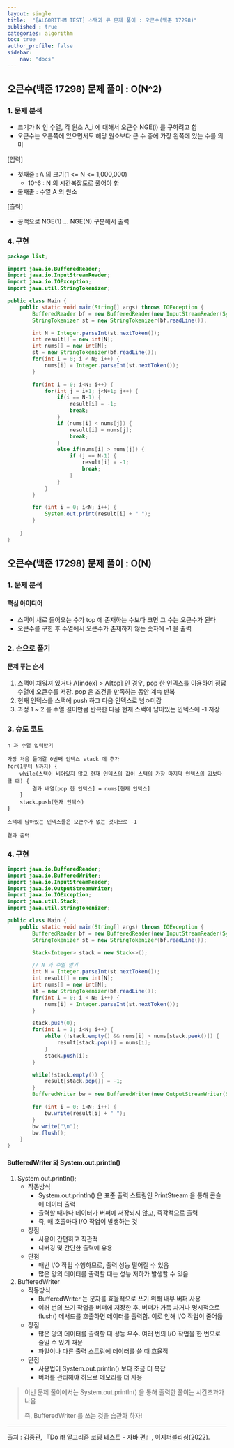 ```yaml
---
layout: single
title:  "[ALGORITHM TEST] 스택과 큐 문제 풀이 : 오큰수(백준 17298)"
published : true
categories: algorithm
toc: true
author_profile: false
sidebar:
    nav: "docs"
---
```


## 오큰수(백준 17298) 문제 풀이 : O(N^2)

### 1. 문제 분석

- 크기가 N 인 수열, 각 원소 A_i 에 대해서 오큰수 NGE(i) 를 구하려고 함
- 오큰수는 오른쪽에 있으면서도 해당 원소보다 큰 수 중에 가장 왼쪽에 있는 수를 의미

[입력]

- 첫째줄 : A 의 크기(1 <= N <= 1,000,000)
  - 10^6 : N 의 시간복잡도로 풀어야 함
- 둘째줄 : 수열 A 의 원소

[출력]

- 공백으로 NGE(1) ... NGE(N) 구분해서 출력

### 4. 구현

```java
package list;

import java.io.BufferedReader;
import java.io.InputStreamReader;
import java.io.IOException;
import java.util.StringTokenizer;

public class Main {
    public static void main(String[] args) throws IOException {
        BufferedReader bf = new BufferedReader(new InputStreamReader(System.in));
        StringTokenizer st = new StringTokenizer(bf.readLine());

        int N = Integer.parseInt(st.nextToken());
        int result[] = new int[N];
        int nums[] = new int[N];
        st = new StringTokenizer(bf.readLine());
        for(int i = 0; i < N; i++) {
            nums[i] = Integer.parseInt(st.nextToken());
        }

        for(int i = 0; i<N; i++) {
            for(int j = i+1; j<N+1; j++) {
                if(i == N-1) {
                    result[i] = -1;
                    break;
                }
                if (nums[i] < nums[j]) {
                    result[i] = nums[j];
                    break;
                }
                else if(nums[i] > nums[j]) {
                    if (j == N-1) {
                        result[i] = -1;
                        break;
                    }
                }
            }
        }

        for (int i = 0; i<N; i++) {
            System.out.print(result[i] + " ");
        }
        
    }
}
```

## 오큰수(백준 17298) 문제 풀이 : O(N)

### 1. 문제 분석

#### 핵심 아이디어

- 스택이 새로 들어오는 수가 top 에 존재하는 수보다 크면 그 수는 오큰수가 된다
- 오큰수를 구한 후 수열에서 오큰수가 존재하지 않는 숫자에 -1 을 출력

### 2. 손으로 풀기

#### 문제 푸는 순서

1. 스택이 채워져 있거나 A[index] > A[top] 인 경우, pop 한 인덱스를 이용하여 정답 수열에 오큰수를 저장. pop 은 조건을 만족하는 동안 계속 반복
2. 현재 인덱스를 스택에 push 하고 다음 인덱스로 넘ㅇ머감
3. 과정 1 ~ 2 를 수열 길이만큼 반복한 다음 현재 스택에 남아있는 인덱스에 -1 저장

### 3. 슈도 코드

```
n 과 수열 입력받기

가장 처음 들어갈 0번째 인덱스 stack 에 추가
for(1부터 N까지) {
	while(스택이 비어있지 않고 현재 인덱스의 값이 스택의 가장 마지막 인덱스의 값보다 클 때) {
		결과 배열[pop 한 인덱스] = nums[현재 인덱스]
	}
	stack.push(현재 인덱스)
}

스택에 남아있는 인덱스들은 오큰수가 없는 것이므로 -1

결과 출력
```

### 4. 구현

```java
import java.io.BufferedReader;
import java.io.BufferedWriter;
import java.io.InputStreamReader;
import java.io.OutputStreamWriter;
import java.io.IOException;
import java.util.Stack;
import java.util.StringTokenizer;

public class Main {
    public static void main(String[] args) throws IOException {
        BufferedReader bf = new BufferedReader(new InputStreamReader(System.in));
        StringTokenizer st = new StringTokenizer(bf.readLine());

        Stack<Integer> stack = new Stack<>();

        // N 과 수열 받기
        int N = Integer.parseInt(st.nextToken());
        int result[] = new int[N];
        int nums[] = new int[N];
        st = new StringTokenizer(bf.readLine());
        for(int i = 0; i < N; i++) {
            nums[i] = Integer.parseInt(st.nextToken());
        }

        stack.push(0);
        for(int i = 1; i<N; i++) {
            while (!stack.empty() && nums[i] > nums[stack.peek()]) {
                result[stack.pop()] = nums[i]; 
            }
            stack.push(i);
        }

        while(!stack.empty()) {
            result[stack.pop()] = -1;
        }
        BufferedWriter bw = new BufferedWriter(new OutputStreamWriter(System.out));

        for (int i = 0; i<N; i++) {
            bw.write(result[i] + " ");
        }
        bw.write("\n");
        bw.flush();
    }
}
```

#### BufferedWriter 와 System.out.println()

1. System.out.println();
   - 작동방식
     - System.out.println() 은 표준 출력 스트림인 PrintStream 을 통해 콘솔에 데이터 출력
     - 출력할 때마다 데이터가 버퍼에 저장되지 않고, 즉각적으로 출력
     - 즉, 매 호출마다 I/O 작업이 발생하는 것
   - 장점
     - 사용이 간편하고 직관적
     - 디버깅 및 간단한 출력에 유용
   - 단점
     - 매번 I/O 작업 수행하므로, 출력 성능 떨어질 수 있음
     - 많은 양의 데이터를 출력할 때는 성능 저하가 발생할 수 있음
2. BufferedWriter
   - 작동방식
     - BufferedWriter 는 문자를 효율적으로 쓰기 위해 내부 버퍼 사용
     - 여러 번의 쓰기 작업을 버퍼에 저장한 후, 버퍼가 가득 차거나 명시적으로 flush() 메서드를 호출하면 데이터를 출력함. 이로 인해 I/O 작업이 줄어듦
   - 장점
     - 많은 양의 데이터를 출력할 때 성능 우수. 여러 번의 I/O 작업을 한 번으로 줄일 수 있기 때문
     - 파일이나 다른 출력 스트림에 데이터를 쓸 때 효율적
   - 단점
     - 사용법이 System.out.println() 보다 조금 더 복잡
     - 버퍼를 관리해야 하므로 메모리를 더 사용

> 이번 문제 풀이에서는 System.out.println() 을 통해 출력한 풀이는 시간초과가 나옴
>
> 즉, BufferedWriter 를 쓰는 것을 습관화 하자!

---

출처 : 김종관, 『Do it! 알고리즘 코딩 테스트 - 자바 편』, 이지퍼블리싱(2022).